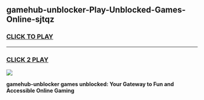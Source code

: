 
## gamehub-unblocker-Play-Unblocked-Games-Online-sjtqz
<h3>
<a href="https://premium76.site?title=gamehub-unblocker&ref=25A">CLICK TO PLAY</a></h3>
<hr>

<h3>
<a href="https://premium76.site?title=gamehub-unblocker&ref=25A">CLICK 2 PLAY</a>
  
</h3>

<a href="https://premium76.site?title=gamehub-unblocker&ref=25A"><img src="https://clearcache.store/games.png"></a>


**gamehub-unblocker games unblocked: Your Gateway to Fun and Accessible Online Gaming**
